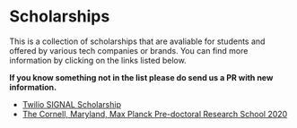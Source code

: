 # Scholarships

This is a collection of scholarships that are avaliable for students and offered by various tech companies or brands. You can find more information by clicking on the links listed below. 

**If you know something not in the list please do send us a PR with new information.**

- [Twilio SIGNAL Scholarship](https://www.twilio.com/blog/signal-2021-scholarship-program)
- [The Cornell, Maryland, Max Planck Pre-doctoral Research School 2020](https://cmmrs.mpi-sws.org/)
